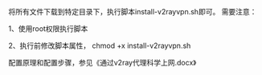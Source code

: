将所有文件下载到特定目录下，执行脚本install-v2rayvpn.sh即可。
需要注意：

1、使用root权限执行脚本

2、执行前修改脚本属性， chmod +x install-v2rayvpn.sh

配置原理和配置步骤，参见《通过v2ray代理科学上网.docx》

